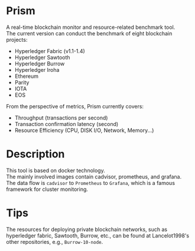 # Prism
A real-time blockchain monitor and resource-related benchmark tool.<br> 
The current version can conduct the benchmark of eight blockchain projects:<br> 
* Hyperledger Fabric (v1.1-1.4)<br> 
* Hyperledger Sawtooth<br> 
* Hyperledger Burrow<br> 
* Hyperledger Iroha<br> 
* Ethereum<br> 
* Parity<br> 
* IOTA<br> 
* EOS<br> 

From the perspective of metrics, Prism currently covers:<br> 
* Throughput (transactions per second)<br> 
* Transaction confirmation latency (second)<br> 
* Resource Efficiency (CPU, DISK I/O, Network, Memory...)<br> 
# Description<br> 
This tool is based on docker technology.<br>
The mainly involved images contain cadvisor, prometheus, and grafana.<br> 
The data flow is `cadvisor` to `Prometheus` to `Grafana`, which is a famous framework for cluster monitoring.

# Tips
The resources for deploying private blockchain networks, such as hyperledger fabric, Sawtooth, Burrow, etc., can be found at Lancelot1998's other repositories, e.g., `Burrow-10-node`.
